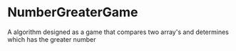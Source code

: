 # NumberGreaterGame
A algorithm designed as a game that compares two array's and determines which has the greater number 
